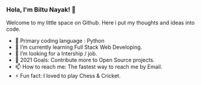 ### Hola, I'm Biltu Nayak! 👋

<!--
**Biltu5/Biltu5** is a ✨ _special_ ✨ repository because its `README.md` (this file) appears on your GitHub profile.

Here are some ideas to get you started: -->
 Welcome to my little space on Github. Here i put my thoughts and ideas into code.

- 🔭 Primary coding language : Python
- 🌱 I’m currently learning Full Stack Web Developing.
- 👯 I’m looking for a Intership / job.
- 🥅 2021 Goals: Contribute more to Open Source projects.
- 📫 How to reach me: The fastest way to reach me by Email.
- ⚡ Fun fact: I loved to play Chess & Cricket.

